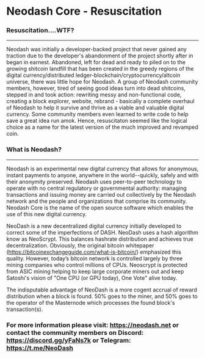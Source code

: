 Neodash Core - Resuscitation
===============================

### Resuscitation....WTF?  
-------------------------
Neodash was initially a developer-backed project that never gained any traction due to the developer's abandonment of the project shortly after in began in earnest. Abandoned, left for dead and ready to piled on to the growing shitcoin landfill that has been created in the greedy regions of the digital currency/distributed ledger-blockchain/cryptocurrency/altcoin universe, there was little hope for Neodash. A group of Neodash community members, however, tired of seeing good ideas turn into dead shitcoins, stepped in and took action: rewriting messy and non-functional code, creating a block explorer, website, rebrand - basically a complete overhaul of Neodash to help it survive and thrive as a viable and valuable digital currency.  Some community members even learned to write code to help save a great idea run amok.  Hence, resuscitaton seemed like the logical choice as a name for the latest version of the much improved and revamped coin.


### What is Neodash?
----------------

Neodash is an experimental new digital currency that allows for anonymous, instant
payments to anyone, anywhere in the world--quickly, safely and with their anonymity preserved. Neodash uses peer-to-peer technology
to operate with no central regulatory or governmental authority: managing transactions and issuing money
are carried out collectively by the Neodash network and the people and organizations that comprise its community. Neodash Core is the name of the open source software which enables the use of this new digital currency.

NeoDash is a new decentralized digital currency initially developed to correct some of the imperfections of DASH.
NeoDash uses a hash algorithm know as NeoScrypt. This balances hashrate distribution and achieves true decentralization. Obviously, the original bitcoin whitepaper (https://bitcoinexchangeguide.com/what-is-bitcoin/) emphasized this quality. However, today’s bitcoin network is controlled largely by three mining companies who control millions of CPUs. Neoscrypt is protected from ASIC mining helping to keep large corporate miners out and keep Satoshi's vision of "One CPU (or GPU today), One Vote" alive today.

The indisputable advantage of NeoDash is a more cogent accrual of reward distribution when a block is found. 50% goes to the miner, 
and 50% goes to the operator of the Masternode which processes the found block's transaction(s).

### For more information please visit: https://neodash.net or contact the community members on Discord: https://discord.gg/yFaNs7k or Telegram: https://t.me/NeoDash
